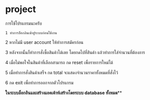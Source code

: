 # project

การใช้โปรแกรมนะครับ

    1 ทำการล็อกลินเข้าสู่ระบบก่อนใช้งาน

   2 หากไม่มี user account ให้ทำการสมัครก่อน 

   3 หลังจากนั้นก็ทำการสั่งซื้อสินค้าได้เลย โดยกดไปที่สินค้า แล้วทำการใส่จำนวนที่ต้องการ

   4 เมื่อไม่พอใจในสินค้าที่เลือกสามารถ กด reset เพื่อรายการใหม่ได้

   5 เมื่อทำการสั่งสินค้าเสร็จ กด total จะแสดงจำนวนราคาทั้งหมดที่สั่งไว้

   6 กด exit เพื่อทำการออกจากตัวโปรแกรม

   ****ในระบบล็อกอินและสร้างแอคเค้าท์เสร้างโดยระบบ database ทั้งหมด****** 
